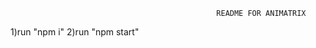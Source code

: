                                                  README FOR ANIMATRIX
1)run "npm i"
2)run "npm start"
